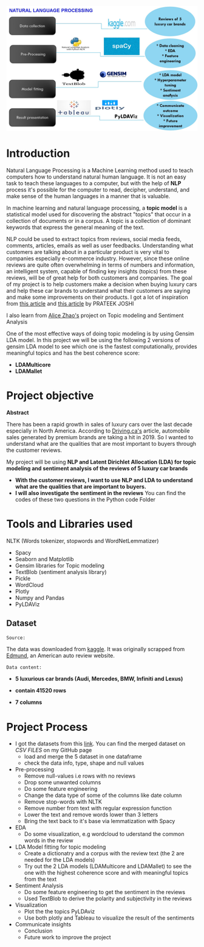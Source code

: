 ![Image description](Project__illustration.jpg)

# Introduction #

Natural Language Processing is a Machine Learning method used to teach computers how to understand natural human language. It is not an easy task to teach these languages to a computer, but with the help of **NLP** process it's possible for the computer to read, decipher, understand, and make sense of the human languages in a manner that is valuable. 

In machine learning and natural language processing, a **topic model** is a statistical model used for discovering the abstract "topics" that occur in a collection of documents or in a corpus. A topic is a collection of dominant keywords that express the general meaning of the text.

NLP could be used to extract topics from reviews, social media feeds, comments, articles, emails as well as user feedbacks. Understanding what customers are talking about in a particular product is very vital to companies especially e-commerce industry. However, since these online reviews are quite often overwhelming in terms of numbers and information, an intelligent system, capable of finding key insights (topics) from these reviews, will be of great help for both customers and companies. The goal of my project is to help customers make a decision when buying luxury cars and help these car brands to understand what their customers are saying and make some improvements on their products. 
I got a lot of inspiration from [this article](https://www.machinelearningplus.com/nlp/topic-modeling-gensim-python/) and [this article](https://www.analyticsvidhya.com/blog/2018/10/mining-online-reviews-topic-modeling-lda/) by PRATEEK JOSHI

I also learn from [Alice Zhao's](https://github.com/adashofdata/nlp-in-python-tutorial) project on Topic modeling and Sentiment Analysis

One of the most effective ways of doing topic modeling is by using Gensim LDA model. In this project we will be using the following 2 versions of gensim LDA model to see which one is the fastest computationally, provides meaningful topics and has the best coherence score:
*  **LDAMulticore**
*  **LDAMallet**

# Project objective #
  **Abstract**

There has been a rapid growth in sales of luxury cars over the last decade especially in North America. According to [Driving.ca's](https://driving.ca/audi/q5/features/feature-story/canadas-10-best-selling-luxury-vehicles-in-2019s-first-half) article, automobile sales generated by premium brands are taking a hit in 2019. So I wanted to understand what are the qualities that are most important to buyers through the customer reviews.

My project will be using **NLP and Latent Dirichlet Allocation (LDA) for topic modeling and sentiment analysis of the reviews of 5 luxury car brands**

*  **With the customer reviews, I want to use NLP and LDA to understand what are the qualities that are important to buyers.** 
*  **I will also investigate the sentiment in the reviews**
You can find the codes of these two questions in the Python code Folder

# Tools and Libraries used #
NLTK (Words tokenizer, stopwords and WordNetLemmatizer)
* Spacy
* Seaborn and Matplotlib
* Gensim libraries for Topic modeling
* TextBlob (sentiment analysis library)
* Pickle
* WordCloud
* Plotly
* Numpy and Pandas
* PyLDAViz
## Dataset ##

    Source:
    
 The data was downloaded from [kaggle](kaggle.com). It was originally scrapped from [Edmund](Edmund.com), an American auto review website.
        
    Data content:
    
*  **5 luxurious car brands (Audi, Mercedes, BMW, Infiniti and Lexus)**

*  **contain 41520 rows**

*  **7 columns**
# Project Process #
* I got the datasets from this [link](https://www.kaggle.com/ankkur13/edmundsconsumer-car-ratings-and-reviews). You can find the merged dataset on *CSV FILES* on my GitHub page
   * load and merge the 5 dataset in one dataframe
   * check the data info, type, shape and null values
* Pre-processing
   * Remove null-values i.e rows with no reviews
   * Drop some unwanted columns
   * Do some feature engineering
   * Change the data type of some of the columns like date column
   * Remove stop-words with NLTK
   * Remove number from text with regular expression function
   * Lower the text and remove words lower than 3 letters
   * Bring the text back to it's base via lemmatization with Spacy
* EDA
    * Do some visualization, e.g wordcloud to uderstand the common words in the review
* LDA Model fitting for topic modeling 
   * Create a dictionatry and a corpus with the review text (the 2 are needed for the LDA models) 
   * Try out the 2 LDA models (LDAMulticore and LDAMallet) to see the one with the highest coherence score and with meaningful topics from the text
*  Sentiment Analysis
   * Do some feature engineering to get the sentiment in the reviews
   * Used TextBlob to derive the polarity and subjectivity in the reviews
* Visualization
   * Plot the the topics PyLDAviz
   * Use both plotly and Tableau to visualize the result of the sentiments
*  Communicate insights
   * Conclusion
   * Future work to improve the project 
